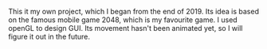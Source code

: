 This it my own project, which I began from the end of 2019. Its idea is based on the famous mobile game 2048, which is my favourite game.
I used openGL to design GUI. Its movement hasn't been animated yet, so I will figure it out in the future.
